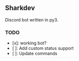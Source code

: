 ## Sharkdev

Discord bot written in py3.

### TODO
- [x]: working bot?
- [ ]: Add custom status support
- [ ]: Update commands